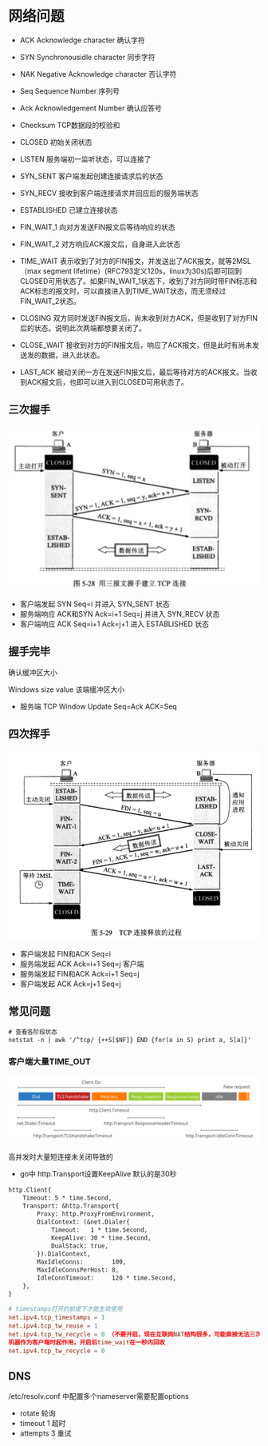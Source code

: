 # 网络问题

- ACK Acknowledge character 确认字符
- SYN Synchronousidle character 同步字符
- NAK Negative Acknowledge character 否认字符


- Seq Sequence Number 序列号
- Ack Acknowledgement Number 确认应答号
- Checksum TCP数据段的校验和

- CLOSED 初始关闭状态
- LISTEN 服务端初一监听状态，可以连接了
- SYN_SENT 客户端发起创建连接请求后的状态
- SYN_RECV 接收到客户端连接请求并回应后的服务端状态
- ESTABLISHED 已建立连接状态
- FIN_WAIT_1 向对方发送FIN报文后等待响应的状态
- FIN_WAIT_2 对方响应ACK报文后，自身进入此状态
- TIME_WAIT 表示收到了对方的FIN报文，并发送出了ACK报文，就等2MSL（max segment lifetime）(RFC793定义120s，linux为30s)后即可回到CLOSED可用状态了。如果FIN_WAIT_1状态下，收到了对方同时带FIN标志和ACK标志的报文时，可以直接进入到TIME_WAIT状态，而无须经过FIN_WAIT_2状态。
- CLOSING 双方同时发送FIN报文后，尚未收到对方ACK，但是收到了对方FIN后的状态。说明此次两端都想要关闭了。
- CLOSE_WAIT 接收到对方的FIN报文后，响应了ACK报文，但是此时有尚未发送发的数据，进入此状态。
- LAST_ACK 被动关闭一方在发送FIN报文后，最后等待对方的ACK报文。当收到ACK报文后，也即可以进入到CLOSED可用状态了。

## 三次握手

![三次握手](./assets/network/tcp_connect_3.webp)

- 客户端发起 SYN  Seq=i 并进入 SYN_SENT 状态
- 服务端响应 ACK和SYN Ack=i+1 Seq=j 并进入 SYN_RECV 状态
- 客户端响应 ACK Seq=i+1 Ack=j+1 进入 ESTABLISHED 状态

## 握手完毕

确认缓冲区大小

Windows size value 该端缓冲区大小

- 服务端 TCP Window Update Seq=Ack ACK=Seq

## 四次挥手

![四次挥手](./assets/network/tcp_close_4.webp)

- 客户端发起 FIN和ACK Seq=i
- 服务端发起 ACK Ack=i+1 Seq=j 客户端
- 服务端发起 FIN和ACK Ack=i+1 Seq=j
- 客户端发起 ACK Ack=j+1 Seq=j

## 常见问题

```shell
# 查看各阶段状态
netstat -n | awk '/^tcp/ {++S[$NF]} END {for(a in S) print a, S[a]}'
```

### 客户端大量TIME_OUT

![client-timeout](./assets/network/client-timeout.png)

高并发时大量短连接未关闭导致的

- go中 http.Transport设置KeepAlive 默认的是30秒

```golang
http.Client{
    Timeout: 5 * time.Second,
    Transport: &http.Transport{
        Proxy: http.ProxyFromEnvironment,
        DialContext: (&net.Dialer{
            Timeout:   1 * time.Second,
            KeepAlive: 30 * time.Second,
            DualStack: true,
        }).DialContext,
        MaxIdleConns:        100,
        MaxIdleConnsPerHost: 8,
        IdleConnTimeout:     120 * time.Second,
    },
}
```

```conf
# timestamps打开的前提下才能生效使用
net.ipv4.tcp_timestamps = 1
net.ipv4.tcp_tw_reuse = 1
net.ipv4.tcp_tw_recycle = 0 （不要开启，现在互联网NAT结构很多，可能直接无法三次握手）
机器作为客户端时起作用，开启后time_wait在一秒内回收
net.ipv4.tcp_tw_recycle = 0
```

## DNS

/etc/resolv.conf 中配置多个nameserver需要配置options

- rotate 轮询
- timeout 1 超时
- attempts 3 重试